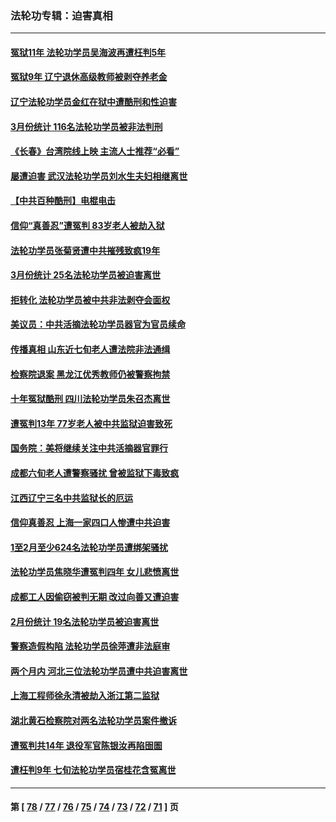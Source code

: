 ### 法轮功专辑：迫害真相
---
#### [冤狱11年 法轮功学员吴海波再遭枉判5年](../../pages/nf4379/n13966760.md?04140430) 
#### [冤狱9年 辽宁退休高级教师被剥夺养老金](../../pages/nf4379/n13969844.md?04140430) 
#### [辽宁法轮功学员金红在狱中遭酷刑和性迫害](../../pages/nf4379/n13969049.md?04140430) 
#### [3月份统计 116名法轮功学员被非法判刑](../../pages/nf4379/n13967624.md?04140430) 
#### [《长春》台湾院线上映 主流人士推荐“必看”](../../pages/nf4379/n13967751.md?04140430) 
#### [屡遭迫害 武汉法轮功学员刘水生夫妇相继离世](../../pages/nf4379/n13965806.md?04140430) 
#### [【中共百种酷刑】电棍电击](../../pages/nf4379/n13964477.md?04140430) 
#### [信仰“真善忍”遭冤判 83岁老人被劫入狱](../../pages/nf4379/n13958286.md?04140430) 
#### [法轮功学员张菊贤遭中共摧残致疯19年](../../pages/nf4379/n13962633.md?04140430) 
#### [3月份统计 25名法轮功学员被迫害离世](../../pages/nf4379/n13963851.md?04140430) 
#### [拒转化 法轮功学员被中共非法剥夺会面权](../../pages/nf4379/n13961975.md?04140430) 
#### [美议员：中共活摘法轮功学员器官为官员续命](../../pages/nf4379/n13961550.md?04140430) 
#### [传播真相 山东近七旬老人遭法院非法通缉](../../pages/nf4379/n13961068.md?04140430) 
#### [检察院退案 黑龙江优秀教师仍被警察拘禁](../../pages/nf4379/n13960361.md?04140430) 
#### [十年冤狱酷刑 四川法轮功学员朱召杰离世](../../pages/nf4379/n13959794.md?04140430) 
#### [遭冤判13年 77岁老人被中共监狱迫害致死](../../pages/nf4379/n13953812.md?04140430) 
#### [国务院：美将继续关注中共活摘器官罪行](../../pages/nf4379/n13954656.md?04140430) 
#### [成都六旬老人遭警察骚扰 曾被监狱下毒致疯](../../pages/nf4379/n13952299.md?04140430) 
#### [江西辽宁三名中共监狱长的厄运](../../pages/nf4379/n13951740.md?04140430) 
#### [信仰真善忍 上海一家四口人惨遭中共迫害](../../pages/nf4379/n13950973.md?04140430) 
#### [1至2月至少624名法轮功学员遭绑架骚扰](../../pages/nf4379/n13950181.md?04140430) 
#### [法轮功学员焦晓华遭冤判四年 女儿悲愤离世](../../pages/nf4379/n13949614.md?04140430) 
#### [成都工人因偷窃被判无期 改过向善又遭迫害](../../pages/nf4379/n13948561.md?04140430) 
#### [2月份统计 19名法轮功学员被迫害离世](../../pages/nf4379/n13947335.md?04140430) 
#### [警察造假构陷 法轮功学员徐萍遭非法庭审](../../pages/nf4379/n13946469.md?04140430) 
#### [两个月内 河北三位法轮功学员遭中共迫害离世](../../pages/nf4379/n13945856.md?04140430) 
#### [上海工程师徐永清被劫入浙江第二监狱](../../pages/nf4379/n13945041.md?04140430) 
#### [湖北黄石检察院对两名法轮功学员案件撤诉](../../pages/nf4379/n13944382.md?04140430) 
#### [遭冤判共14年 退役军官陈银汝再陷囹圄](../../pages/nf4379/n13943569.md?04140430) 
#### [遭枉判9年 七旬法轮功学员宿桂花含冤离世](../../pages/nf4379/n13943708.md?04140430) 

---
#### 第 [ [78](./78.md?04140430) / [77](./77.md?04140430) / [76](./76.md?04140430) / [75](./75.md?04140430) / [74](./74.md?04140430) / [73](./73.md?04140430) / [72](./72.md?04140430) / [71](./71.md?04140430) ] 页
